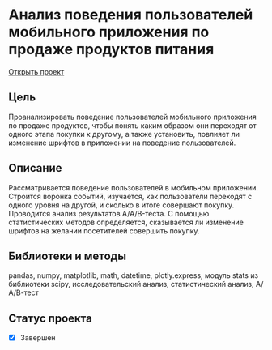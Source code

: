 # Анализ поведения пользователей мобильного приложения по продаже продуктов питания
[Открыть проект](https://nbviewer.org/github/leilaall/da_YP/blob/main/5.%20Анализ%20поведения%20пользователей%20мобильного%20приложения%20по%20продаже%20продуктов%20питания/Анализ%20поведения%20пользователей%20мобильного%20приложения%20по%20продаже%20продуктов%20питания.ipynb)
## Цель
Проанализировать поведение пользователей мобильного приложения по продаже продуктов, чтобы понять каким образом они переходят от одного этапа покупки к другому, а также установить, повлияет ли изменение шрифтов в приложении на поведение пользователей.
## Описание
Рассматривается поведение пользователей в мобильном приложении. Строится воронка событий, изучается, как пользователи переходят с одного уровня на другой, и сколько в итоге совершают покупку. Проводится анализ результатов A/A/B-теста. С помощью статистических методов определяется, сказывается ли изменение шрифтов на желании посетителей совершить покупку. 
## Библиотеки и методы
pandas, numpy, matplotlib, math, datetime, plotly.express, модуль stats из библиотеки scipy, исследовательский анализ, статистический анализ, А/А/В-тест
## Статус проекта
- [x] Завершен

